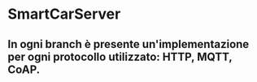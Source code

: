 # SmartCarServer
## In ogni branch è presente un'implementazione per ogni protocollo utilizzato: HTTP, MQTT, CoAP.
